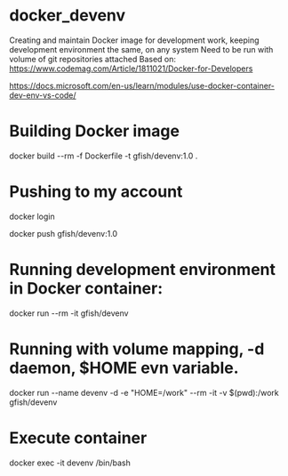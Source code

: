 # docker_devenv
Creating and maintain Docker image for development work, keeping development environment the same, on any system Need to be run with volume of git repositories attached 
Based on:
https://www.codemag.com/Article/1811021/Docker-for-Developers

https://docs.microsoft.com/en-us/learn/modules/use-docker-container-dev-env-vs-code/


# Building Docker image
docker build --rm -f Dockerfile -t gfish/devenv:1.0 .

# Pushing to my account
docker login

docker push gfish/devenv:1.0

# Running development environment in Docker container:
docker run --rm -it gfish/devenv

# Running with volume mapping, -d daemon, $HOME evn variable. 
docker run --name devenv -d -e "HOME=/work" --rm -it -v $(pwd):/work gfish/devenv

# Execute container
docker exec -it devenv /bin/bash
